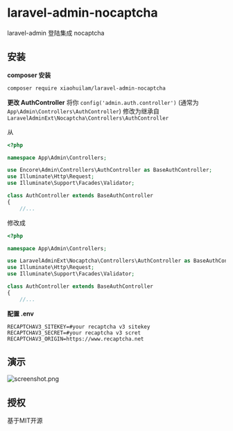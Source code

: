 # laravel-admin-nocaptcha
laravel-admin 登陆集成 nocaptcha 

## 安装
**composer 安装**

```bash
composer require xiaohuilam/laravel-admin-nocaptcha
```

**更改 AuthController**
将你 `config('admin.auth.controller')` (通常为 `App\Admin\Controllers\AuthController`) 修改为继承自 `LaravelAdminExt\Nocaptcha\Controllers\AuthController`

从
```php
<?php

namespace App\Admin\Controllers;

use Encore\Admin\Controllers\AuthController as BaseAuthController;
use Illuminate\Http\Request;
use Illuminate\Support\Facades\Validator;

class AuthController extends BaseAuthController
{
    //...
```

修改成
```php
<?php

namespace App\Admin\Controllers;

use LaravelAdminExt\Nocaptcha\Controllers\AuthController as BaseAuthController;
use Illuminate\Http\Request;
use Illuminate\Support\Facades\Validator;

class AuthController extends BaseAuthController
{
    //...
```

**配置 .env**
```env
RECAPTCHAV3_SITEKEY=#your recaptcha v3 sitekey
RECAPTCHAV3_SECRET=#your recaptcha v3 scret
RECAPTCHAV3_ORIGIN=https://www.recaptcha.net
```

## 演示

![screenshot.png](https://wantu-kw0-asset007-hz.oss-cn-hangzhou.aliyuncs.com/6XFwEaIPsSdHRu23Pg2.png)

## 授权
基于MIT开源
